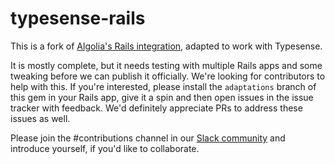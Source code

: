 # typesense-rails

This is a fork of [Algolia's Rails integration](https://github.com/algolia/algoliasearch-rails), adapted to work with Typesense. 

It is mostly complete, but it needs testing with multiple Rails apps and some tweaking before we can publish it officially. We're looking for contributors to help with this. If you're interested, please install the `adaptations` branch of this gem in your Rails app, give it a spin and then open issues in the issue tracker with feedback. We'd definitely appreciate PRs to address these issues as well. 

Please join the #contributions channel in our [Slack community](https://join.slack.com/t/typesense-community/shared_invite/zt-mx4nbsbn-AuOL89O7iBtvkz136egSJg) and introduce yourself, if you'd like to collaborate. 
